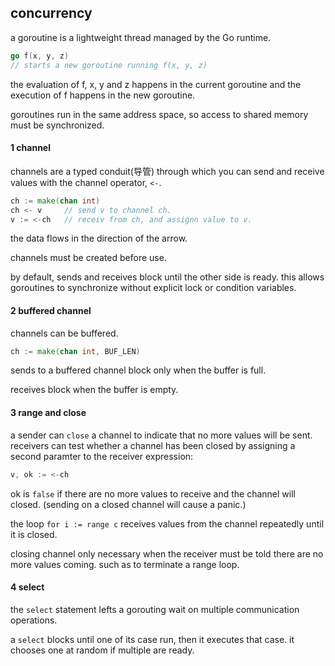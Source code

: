 ## concurrency

a goroutine is a lightweight thread managed by the Go runtime.

```go
go f(x, y, z)
// starts a new goroutine running f(x, y, z)
```

the evaluation of f, x, y and z happens in the current goroutine and the execution of f happens in the new goroutine.

goroutines run in the same address space, so access to shared memory must be synchronized.

#### 1 channel

channels are a typed conduit(导管) through which you can send and receive values with the channel operator, `<-`.

```go
ch := make(chan int)
ch <- v		// send v to channel ch.
v := <-ch	// receiv from ch, and assignn value to v.
```

the data flows in the direction of the arrow.

channels must be created before use.

by default, sends and receives block until the other side is ready. this allows goroutines to synchronize without explicit lock or condition variables.

#### 2 buffered channel

channels can be buffered. 

```go
ch := make(chan int, BUF_LEN)
```

sends to a buffered channel block only when the buffer is full.

receives block when the buffer is empty.

#### 3 range and close

a sender can `close` a channel to indicate that no more values will be sent. receivers can test whether a channel has been closed by assigning a second paramter to the receiver expression:

```go
v, ok := <-ch
```

ok is `false` if there are no more values to receive and the channel will closed. (sending on a closed channel will cause a panic.)

the loop `for i := range c` receives values from the channel repeatedly until it is closed.

closing channel only necessary when the receiver must be told there are no more values coming. such as to terminate a range loop.

#### 4 select

the `select` statement lefts a gorouting wait on multiple communication operations.

a `select` blocks until one of its case run, then it executes that case. it chooses one at random if multiple are ready.

